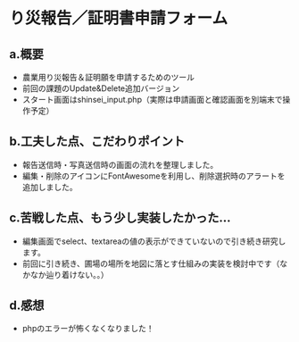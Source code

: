 # り災報告／証明書申請フォーム

## a.概要
- 農業用り災報告＆証明願を申請するためのツール
- 前回の課題のUpdate&Delete追加バージョン
- スタート画面はshinsei_input.php（実際は申請画面と確認画面を別端末で操作予定）

## b.工夫した点、こだわりポイント
- 報告送信時・写真送信時の画面の流れを整理しました。
- 編集・削除のアイコンにFontAwesomeを利用し、削除選択時のアラートを追加しました。

## c.苦戦した点、もう少し実装したかった...
- 編集画面でselect、textareaの値の表示ができていないので引き続き研究します。
- 前回に引き続き、圃場の場所を地図に落とす仕組みの実装を検討中です（なかなか辿り着けない。。）

## d.感想
- phpのエラーが怖くなくなりました！